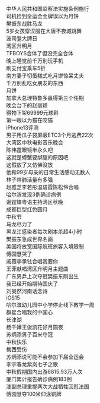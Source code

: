 中华人民共和国监察法实施条例施行  
司机捡到全运会金牌误以为月饼  
樊振东战胜马龙  
5岁女孩穿汉服在大唐不夜城跳舞  
波司登大牌日  
湾区升明月  
TFBOYS合体了但没完全合体  
晚上睡觉前千万别玩手机  
刷支付宝乘车5折  
南方妻子切蛋糕式吃月饼惊呆丈夫  
千万别乱吃女朋友的东西  
月饼  
加拿大总理特鲁多赢得第三个任期  
晚会台下的赵丽颖  
得物下架69999元球鞋  
第一眼以为猫在咬猫  
iPhone13评测  
男子用瓜子袋屏蔽ETC3个月逃费22次  
大湾区中秋电影音乐晚会  
陈伟霆眼镜半永久吧  
这就是螃蟹要绑腿的原因吧  
这假放了又仿佛没放  
他和99岁母亲的日常生活感动无数人  
林子祥肺活量有多强  
赵雅芝李若彤温碧霞陈松伶合唱  
哈尔滨发现3例确诊病例  
谢霆锋粤语主持湾区秋晚  
成都巨型红色圆月  
中秋节  
马龙尽力了  
黑龙江感染者每次剧本杀超4小时  
樊振东急成世界名画  
美国将放宽国际航班旅客入境限制  
傅园慧哭了  
戚薇李承铉合唱我要你  
王菲献唱湾区升明月主题曲  
广东男乒上次夺冠樊振东刚出生  
我已经开始期待国庆了  
刘昊然河南话念诗  
iOS15  
哈尔滨幼儿园中小学停止线下教学一周  
群星合唱我的中国心  
长津湖  
杨千嬅王俊凯花好月圆夜  
苏炳添男子百米夺冠  
中秋快乐  
梅西受伤  
苏炳添说可能不会参加下届全运会  
李宇春龙紫岚七子之歌  
中秋假期国内出游8815.93万人次  
厦门累计报告确诊病例183例  
澳副总理重提两次大战牺牲回怼法国  
傅园慧夺100米仰泳铜牌  
